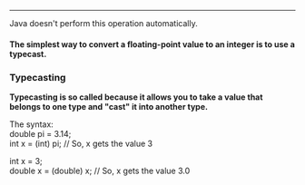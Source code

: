 
***
Java doesn't perform this operation automatically.  

#### The simplest way to convert a floating-point value to an integer is to use a **typecast**.
### Typecasting
**Typecasting is so called because it allows you to take a value that belongs to one type and "cast" it into another type.**

The syntax:   
double pi = 3.14;   
int x = (int) pi; // So, x gets the value 3

int x = 3;  
double x = (double) x; // So, x gets the value 3.0

